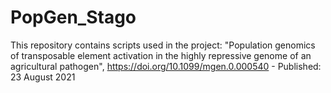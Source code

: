# PopGen_Stago

This repository contains scripts used in the project: "Population genomics of transposable element activation in the highly repressive genome of an agricultural pathogen", https://doi.org/10.1099/mgen.0.000540 - Published: 23 August 2021
